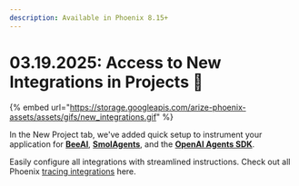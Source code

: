 ```yaml
---
description: Available in Phoenix 8.15+
---
```


# 03.19.2025: Access to New Integrations in Projects 🔌

{% embed url="https://storage.googleapis.com/arize-phoenix-assets/assets/gifs/new_integrations.gif" %}

In the New Project tab, we've added quick setup to instrument your application for [**BeeAI**](https://app.gitbook.com/s/C8re8QzKV5m48pbcFkBp/frameworks/beeai), [**SmolAgents**](https://app.gitbook.com/s/C8re8QzKV5m48pbcFkBp/frameworks/beeai), and the [**OpenAI Agents SDK**](https://app.gitbook.com/s/C8re8QzKV5m48pbcFkBp/llm-providers/openai/openai-agents-sdk-tracing).&#x20;

Easily configure all integrations with streamlined instructions. Check out all Phoenix [tracing integrations](https://app.gitbook.com/o/-MB4weB2E-qpBe07nmSL/s/C8re8QzKV5m48pbcFkBp/) here.
